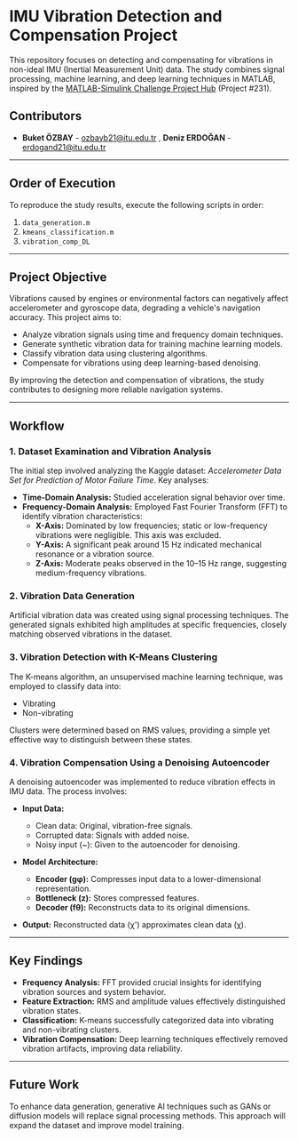 # IMU Vibration Detection and Compensation Project

This repository focuses on detecting and compensating for vibrations in non-ideal IMU (Inertial Measurement Unit) data. The study combines signal processing, machine learning, and deep learning techniques in MATLAB, inspired by the [MATLAB-Simulink Challenge Project Hub](https://github.com/mathworks/MATLAB-Simulink-Challenge-Project-Hub/tree/main/projects/Vibration%20Detection%20and%20Rejection%20from%20IMU%20Data) (Project #231).

## Contributors
- **Buket ÖZBAY** - [ozbayb21@itu.edu.tr](mailto:ozbayb21@itu.edu.tr) , **Deniz ERDOĞAN** - [erdogand21@itu.edu.tr](mailto:erdogand21@itu.edu.tr)

---

## Order of Execution
To reproduce the study results, execute the following scripts in order:

1. `data_generation.m`  
2. `kmeans_classification.m`  
3. `vibration_comp_DL`

---

## Project Objective
Vibrations caused by engines or environmental factors can negatively affect accelerometer and gyroscope data, degrading a vehicle's navigation accuracy. This project aims to:

- Analyze vibration signals using time and frequency domain techniques.
- Generate synthetic vibration data for training machine learning models.
- Classify vibration data using clustering algorithms.
- Compensate for vibrations using deep learning-based denoising.

By improving the detection and compensation of vibrations, the study contributes to designing more reliable navigation systems.

---

## Workflow

### 1. **Dataset Examination and Vibration Analysis**
The initial step involved analyzing the Kaggle dataset: *Accelerometer Data Set for Prediction of Motor Failure Time*. Key analyses:

- **Time-Domain Analysis:** Studied acceleration signal behavior over time.
- **Frequency-Domain Analysis:** Employed Fast Fourier Transform (FFT) to identify vibration characteristics:
  - **X-Axis:** Dominated by low frequencies; static or low-frequency vibrations were negligible. This axis was excluded.
  - **Y-Axis:** A significant peak around 15 Hz indicated mechanical resonance or a vibration source.
  - **Z-Axis:** Moderate peaks observed in the 10–15 Hz range, suggesting medium-frequency vibrations.

### 2. **Vibration Data Generation**
Artificial vibration data was created using signal processing techniques. The generated signals exhibited high amplitudes at specific frequencies, closely matching observed vibrations in the dataset.

### 3. **Vibration Detection with K-Means Clustering**
The K-means algorithm, an unsupervised machine learning technique, was employed to classify data into:
- Vibrating
- Non-vibrating

Clusters were determined based on RMS values, providing a simple yet effective way to distinguish between these states.

### 4. **Vibration Compensation Using a Denoising Autoencoder**
A denoising autoencoder was implemented to reduce vibration effects in IMU data. The process involves:

- **Input Data:**
  - Clean data: Original, vibration-free signals.
  - Corrupted data: Signals with added noise.
  - Noisy input (~): Given to the autoencoder for denoising.

- **Model Architecture:**
  - **Encoder (gφ):** Compresses input data to a lower-dimensional representation.
  - **Bottleneck (z):** Stores compressed features.
  - **Decoder (fθ):** Reconstructs data to its original dimensions.

- **Output:** Reconstructed data (χ') approximates clean data (χ).

---

## Key Findings
- **Frequency Analysis:** FFT provided crucial insights for identifying vibration sources and system behavior.
- **Feature Extraction:** RMS and amplitude values effectively distinguished vibration states.
- **Classification:** K-means successfully categorized data into vibrating and non-vibrating clusters.
- **Vibration Compensation:** Deep learning techniques effectively removed vibration artifacts, improving data reliability.

---

## Future Work
To enhance data generation, generative AI techniques such as GANs or diffusion models will replace signal processing methods. This approach will expand the dataset and improve model training.
